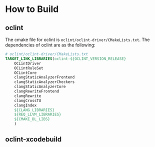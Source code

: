 # How to Build


## oclint

The cmake file for oclint is `oclint/oclint-driver/CMakeLists.txt`.
The dependencies of oclint are as the following:

```cmake
# oclint/oclint-driver/CMakeLists.txt
TARGET_LINK_LIBRARIES(oclint-${OCLINT_VERSION_RELEASE}
    OCLintDriver
    OCLintRuleSet
    OCLintCore
    clangStaticAnalyzerFrontend
    clangStaticAnalyzerCheckers
    clangStaticAnalyzerCore
    clangRewriteFrontend
    clangRewrite
    clangCrossTU
    clangIndex
    ${CLANG_LIBRARIES}
    ${REQ_LLVM_LIBRARIES}
    ${CMAKE_DL_LIBS}
    )
```



## oclint-xcodebuild

